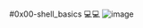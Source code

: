 #0x00-shell_basics
💻💻
![image](https://user-images.githubusercontent.com/111017844/220229321-dc72ef05-27a0-42bd-9209-1c5797704e12.png)
